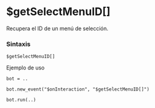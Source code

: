 # $getSelectMenuID[]


Recupera el ID de un menú de selección.

### Sintaxis
```
$getSelectMenuID[]
```


Ejemplo de uso
```
bot = ..

bot.new_event("$onInteraction", "$getSelectMenuID[]")

bot.run(..)
```